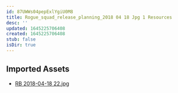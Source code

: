 ```yaml
---
id: 87UWWs04pepExlYgiU0M8
title: Rogue_squad_release_planning_2018 04 18 Jpg 1 Resources
desc: ''
updated: 1645225706408
created: 1645225706408
stub: false
isDir: true
---
```

## Imported Assets
- [RB 2018-04-18 22.jpg](/assets/rb-2018-04-18-22.jpg)
